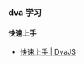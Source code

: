 ### dva 学习

#### 快速上手

- [快速上手 | DvaJS](https://dvajs.com/guide/getting-started.html#%E5%AE%89%E8%A3%85-dva-cli)